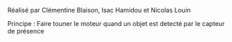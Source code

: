 Réalisé par Clémentine Blaison, Isac Hamidou et Nicolas Louin

Principe : Faire touner le moteur quand un objet est detecté par le capteur de présence
